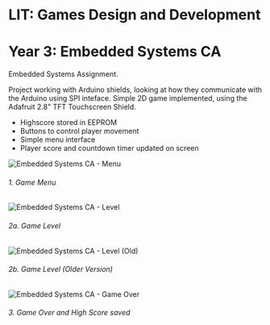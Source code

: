 # LIT: Games Design and Development
# Year 3: Embedded Systems CA

Embedded Systems Assignment. 

Project working with Arduino shields, looking at how they communicate with the Arduino using SPI inteface.
Simple 2D game implemented, using the Adafruit 2.8" TFT Touchscreen Shield. 
* Highscore stored in EEPROM
* Buttons to control player movement
* Simple menu interface
* Player score and countdown timer updated on screen


![Embedded Systems CA - Menu](https://raw.githubusercontent.com/joeaoregan/Yr3-Embedded-Systems-CA/master/Screenshots/1-menu.jpg "1. Game Menu")
###### 1. Game Menu

![Embedded Systems CA - Level](https://raw.githubusercontent.com/joeaoregan/Yr3-Embedded-Systems-CA/master/Screenshots/2a-game.jpg "2a. Game Level")
###### 2a. Game Level

![Embedded Systems CA - Level (Old)](https://raw.githubusercontent.com/joeaoregan/Yr3-Embedded-Systems-CA/master/Screenshots/2b-gameold.jpg "2b. Game Level (Older Version)")
###### 2b. Game Level (Older Version)

![Embedded Systems CA - Game Over](https://raw.githubusercontent.com/joeaoregan/Yr3-Embedded-Systems-CA/master/Screenshots/3-gameover.jpg "3. Game Over & High Score")
###### 3. Game Over and High Score saved